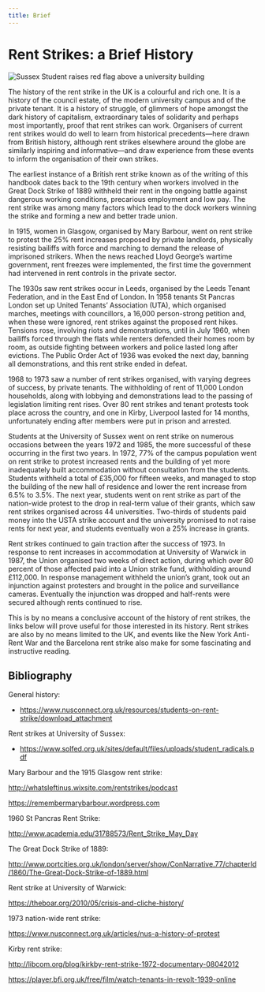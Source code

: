 ```yaml
---
title: Brief
---
```


# Rent Strikes: a Brief History

![Sussex Student raises red flag above a university building](/assets/history/sussex.png)

The history of the rent strike in the UK is a colourful and rich one. It is a history of the council estate, of the modern university campus and of the private tenant. It is a history of struggle, of glimmers of hope amongst the dark history of capitalism, extraordinary tales of solidarity and perhaps most importantly, proof that rent strikes can work. Organisers of current rent strikes would do well to learn from historical precedents—here drawn from British history, although rent strikes elsewhere around the globe are similarly inspiring and informative—and draw experience from these events to inform the organisation of their own strikes.

The earliest instance of a British rent strike known as of the writing of this handbook dates back to the 19th century when workers involved in the Great Dock Strike of 1889 withheld their rent in the ongoing battle against dangerous working conditions, precarious employment and low pay. The rent strike was among many factors which lead to the dock workers winning the strike and forming a new and better trade union.

In 1915, women in Glasgow, organised by Mary Barbour, went on rent strike to protest the 25% rent increases proposed by private landlords, physically resisting bailiffs with force and marching to demand the release of imprisoned strikers. When the news reached Lloyd George’s wartime government, rent freezes were implemented, the first time the government had intervened in rent controls in the private sector.

The 1930s saw rent strikes occur in Leeds, organised by the Leeds Tenant Federation, and in the East End of London. In 1958 tenants St Pancras London set up United Tenants’ Association (UTA), which organised marches, meetings with councillors, a 16,000 person-strong petition and, when these were ignored, rent strikes against the proposed rent hikes. Tensions rose, involving riots and demonstrations, until in July 1960, when bailiffs forced through the flats while renters defended their homes room by room, as outside fighting between workers and police lasted long after evictions. The Public Order Act of 1936 was evoked the next day, banning all demonstrations, and this rent strike ended in defeat.

1968 to 1973 saw a number of rent strikes organised, with varying degrees of success, by private tenants. The withholding of rent of 11,000 London households, along with lobbying and demonstrations lead to the passing of legislation limiting rent rises. Over 80 rent strikes and tenant protests took place across the country, and one in Kirby, Liverpool lasted for 14 months, unfortunately ending after members were put in prison and arrested.

Students at the University of Sussex went on rent strike on numerous occasions between the years 1972 and 1985, the more successful of these occurring in the first two years. In 1972, 77% of the campus population went on rent strike to protest increased rents and the building of yet more inadequately built accommodation without consultation from the students. Students withheld a total of £35,000 for fifteen weeks, and managed to stop the building of the new hall of residence and lower the rent increase from 6.5% to 3.5%. The next year, students went on rent strike as part of the nation-wide protest to the drop in real-term value of their grants, which saw rent strikes organised across 44 universities. Two-thirds of students paid money into the USTA strike account and the university promised to not raise rents for next year, and students eventually won a 25% increase in grants.

Rent strikes continued to gain traction after the success of 1973. In response to rent increases in accommodation at University of Warwick in 1987, the Union organised two weeks of direct action, during which over 80 percent of those affected paid into a Union strike fund, withholding around £112,000. In response management withheld the union’s grant, took out an injunction against protesters and brought in the police and surveillance cameras. Eventually the injunction was dropped and half-rents were secured although rents continued to rise.

This is by no means a conclusive account of the history of rent strikes, the links below will prove useful for those interested in its history. Rent strikes are also by no means limited to the UK, and events like the New York Anti-Rent War and the Barcelona rent strike also make for some fascinating and instructive reading.

## **Bibliography**

General history:

- https://www.nusconnect.org.uk/resources/students-on-rent-strike/download_attachment

Rent strikes at University of Sussex:

- https://www.solfed.org.uk/sites/default/files/uploads/student_radicals.pdf

Mary Barbour and the 1915 Glasgow rent strike:

http://whatsleftinus.wixsite.com/rentstrikes/podcast

https://remembermarybarbour.wordpress.com

1960 St Pancras Rent Strike:

http://www.academia.edu/31788573/Rent_Strike_May_Day

The Great Dock Strike of 1889:

http://www.portcities.org.uk/london/server/show/ConNarrative.77/chapterId/1860/The-Great-Dock-Strike-of-1889.html

Rent strike at University of Warwick:

https://theboar.org/2010/05/crisis-and-cliche-history/

1973 nation-wide rent strike:

https://www.nusconnect.org.uk/articles/nus-a-history-of-protest

Kirby rent strike:

http://libcom.org/blog/kirkby-rent-strike-1972-documentary-08042012

https://player.bfi.org.uk/free/film/watch-tenants-in-revolt-1939-online
